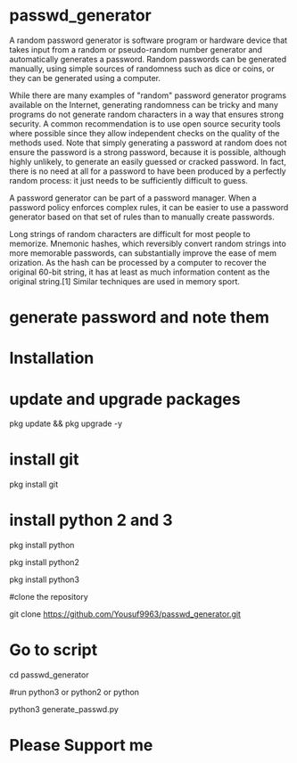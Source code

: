# passwd_generator

A random password generator is software program or hardware device that takes input from a random or pseudo-random number generator and automatically generates a password. Random passwords can be generated manually, using simple sources of randomness such as dice or coins, or they can be generated using a computer.

While there are many examples of "random" password generator programs available on the Internet, generating randomness can be tricky and many programs do not generate random characters in a way that ensures strong security. A common recommendation is to use open source security tools where possible since they allow independent checks on the quality of the methods used. Note that simply generating a password at random does not ensure the password is a strong password, because it is possible, although highly unlikely, to generate an easily guessed or cracked password. In fact, there is no need at all for a password to have been produced by a perfectly random process: it just needs to be sufficiently difficult to guess.

A password generator can be part of a password manager. When a password policy enforces complex rules, it can be easier to use a password generator based on that set of rules than to manually create passwords.

Long strings of random characters are difficult for most people to memorize. Mnemonic hashes, which reversibly convert random strings into more memorable passwords, can substantially improve the ease of mem
orization. As the hash can be processed by a computer to recover the original 60-bit string, it has at least as much information content as the original string.[1] Similar techniques are used in memory sport.

# generate password and note them

# Installation

# update and upgrade packages
pkg update && pkg upgrade -y

# install git
pkg install git

# install python 2 and 3

pkg install python

pkg install python2

pkg install python3

#clone the repository

git clone https://github.com/Yousuf9963/passwd_generator.git

# Go to script

cd passwd_generator

#run python3 or python2 or python

python3 generate_passwd.py


# Please Support me
